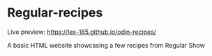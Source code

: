 # Regular-recipes
Live preview: https://lex-185.github.io/odin-recipes/

A basic HTML website showcasing a few recipes from Regular Show  